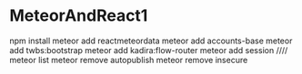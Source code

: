 # MeteorAndReact1

npm install
meteor add react­meteor­data
meteor add accounts-base
meteor add twbs:bootstrap
meteor add kadira:flow-router
meteor add session
////
meteor list
meteor remove autopublish
meteor remove insecure
